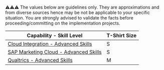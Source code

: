 :warning::warning::warning:  The values below are guidelines only. They are approximations and from diverse sources hence may be not be applicable to your specific situation. You are strongly advised to validate the facts before proceeding/committing on the implementation projects.

Capability - Skill Level | T-Shirt Size
--- | ---
[Cloud Integration - Advanced Skills](../Application_Skill_Level_Definition.md#cloud-integration---advanced-skills) | S
[SAP Marketing Cloud - Advanced Skills](../Application_Skill_Level_Definition.md#sap-marketing-cloud---advanced-skills) | S
[Qualtrics - Advanced Skills](../Application_Skill_Level_Definition.md#qualtrics---advanced-skills) | M
